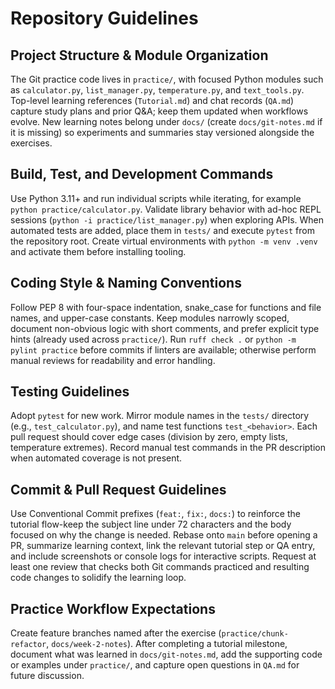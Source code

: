 ﻿# Repository Guidelines

## Project Structure & Module Organization
The Git practice code lives in `practice/`, with focused Python modules such as `calculator.py`, `list_manager.py`, `temperature.py`, and `text_tools.py`. Top-level learning references (`Tutorial.md`) and chat records (`QA.md`) capture study plans and prior Q&A; keep them updated when workflows evolve. New learning notes belong under `docs/` (create `docs/git-notes.md` if it is missing) so experiments and summaries stay versioned alongside the exercises.

## Build, Test, and Development Commands
Use Python 3.11+ and run individual scripts while iterating, for example `python practice/calculator.py`. Validate library behavior with ad-hoc REPL sessions (`python -i practice/list_manager.py`) when exploring APIs. When automated tests are added, place them in `tests/` and execute `pytest` from the repository root. Create virtual environments with `python -m venv .venv` and activate them before installing tooling.

## Coding Style & Naming Conventions
Follow PEP 8 with four-space indentation, snake_case for functions and file names, and upper-case constants. Keep modules narrowly scoped, document non-obvious logic with short comments, and prefer explicit type hints (already used across `practice/`). Run `ruff check .` or `python -m pylint practice` before commits if linters are available; otherwise perform manual reviews for readability and error handling.

## Testing Guidelines
Adopt `pytest` for new work. Mirror module names in the `tests/` directory (e.g., `test_calculator.py`), and name test functions `test_<behavior>`. Each pull request should cover edge cases (division by zero, empty lists, temperature extremes). Record manual test commands in the PR description when automated coverage is not present.

## Commit & Pull Request Guidelines
Use Conventional Commit prefixes (`feat:`, `fix:`, `docs:`) to reinforce the tutorial flow-keep the subject line under 72 characters and the body focused on why the change is needed. Rebase onto `main` before opening a PR, summarize learning context, link the relevant tutorial step or QA entry, and include screenshots or console logs for interactive scripts. Request at least one review that checks both Git commands practiced and resulting code changes to solidify the learning loop.

## Practice Workflow Expectations
Create feature branches named after the exercise (`practice/chunk-refactor`, `docs/week-2-notes`). After completing a tutorial milestone, document what was learned in `docs/git-notes.md`, add the supporting code or examples under `practice/`, and capture open questions in `QA.md` for future discussion.

